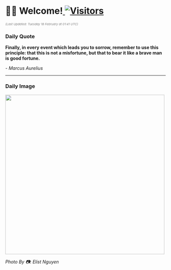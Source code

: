 <h1>👋🏽 Welcome!<a href="https://github.com/OmitNomis/"> <img src="https://visitor-badge.laobi.icu/badge?page_id=OmitNomis" alt="Visitors"></a></h1>

<i><p style="font-size: 0.6rem; color:gray">(Last Updated: Tuesday 18 February at 01:41 UTC)</p></i>

<h3> Daily Quote </h3>
<b><p>Finally, in every event which leads you to sorrow, remember to use this principle: that this is not a misfortune, but that to bear it like a brave man is good fortune.</p></b>
<i><caption style="font-size: 0.8rem; color:gray;">- Marcus Aurelius</caption></i>


<hr>

<h3>Daily Image</h3>
<a href="https://images.unsplash.com/photo-1732724096442-400b7141d053?crop=entropy&cs=srgb&fm=jpg&ixid=M3w2MjM3MzF8MHwxfHJhbmRvbXx8fHx8fHx8fDE3Mzk4NDI4OTl8&ixlib=rb-4.0.3&q=85" target="_blank"><img style="height:500px;" src=https://images.unsplash.com/photo-1732724096442-400b7141d053?crop=entropy&cs=srgb&fm=jpg&ixid=M3w2MjM3MzF8MHwxfHJhbmRvbXx8fHx8fHx8fDE3Mzk4NDI4OTl8&ixlib=rb-4.0.3&q=85"/></a>

<i><caption style="font-size: 0.8rem; color:gray;"> Photo By 📷: Elist Nguyen</caption></i>
